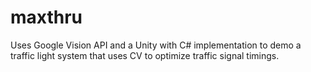 # maxthru
Uses Google Vision API and a Unity with C# implementation to demo a traffic light system that uses CV to optimize traffic signal timings.
